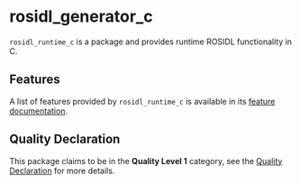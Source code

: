 # rosidl_generator_c

`rosidl_runtime_c` is a package and provides runtime ROSIDL functionality in C.

## Features

A list of features provided by `rosidl_runtime_c` is available in its [feature documentation](docs/FEATURES.md).

## Quality Declaration

This package claims to be in the **Quality Level 1** category, see the [Quality Declaration](QUALITY_DECLARATION.md) for more details.
